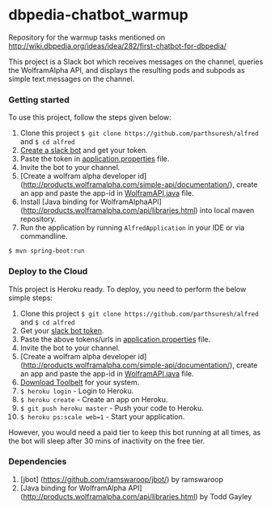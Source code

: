 # dbpedia-chatbot_warmup
Repository for the warmup tasks mentioned on http://wiki.dbpedia.org/ideas/idea/282/first-chatbot-for-dbpedia/

This project is a Slack bot which receives messages on the channel, queries the WolframAlpha API, and displays the resulting pods and subpods as simple text messages on the channel.

### Getting started
To use this project, follow the steps given below:

1. Clone this project `$ git clone https://github.com/parthsuresh/alfred` and `$ cd alfred`
2. [Create a slack bot](https://my.slack.com/services/new/bot) and get your token.
3. Paste the token in [application.properties](/src/main/resources/application.properties) file.
4. Invite the bot to your channel.
5. [Create a wolfram alpha developer id] (http://products.wolframalpha.com/simple-api/documentation/), create an app and paste the app-id in [WolframAPI.java](/src/main/java/com/parthsuresh/alfred/WolframAPI/WolframAPI.java) file.
6. Install [Java binding for WolframAlphaAPI] (http://products.wolframalpha.com/api/libraries.html) into local maven repository.
7. Run the application by running `AlfredApplication` in your IDE or via commandline.
```
$ mvn spring-boot:run
```

### Deploy to the Cloud

This project is Heroku ready. To deploy, you need to perform the below simple steps:

1. Clone this project `$ git clone https://github.com/parthsuresh/alfred` and `$ cd alfred`
2. Get your [slack bot token](https://my.slack.com/services/new/bot).
3. Paste the above tokens/urls in [application.properties](/src/main/resources/application.properties) file.
4. Invite the bot to your channel.
5. [Create a wolfram alpha developer id] (http://products.wolframalpha.com/simple-api/documentation/), create an app and paste the app-id in [WolframAPI.java](/src/main/java/com/parthsuresh/alfred/WolframAPI/WolframAPI.java) file.
6. [Download Toolbelt](https://toolbelt.heroku.com/) for your system.
7. `$ heroku login` - Login to Heroku.
8. `$ heroku create` - Create an app on Heroku.
9. `$ git push heroku master` - Push your code to Heroku.
10. `$ heroku ps:scale web=1` - Start your application.

However, you would need a paid tier to keep this bot running at all times, as the bot will sleep after 30 mins of inactivity on the free tier.

### Dependencies

1. [jbot] (https://github.com/ramswaroop/jbot/) by ramswaroop
2. [Java binding for WolframAlpha API] (http://products.wolframalpha.com/api/libraries.html) by Todd Gayley
